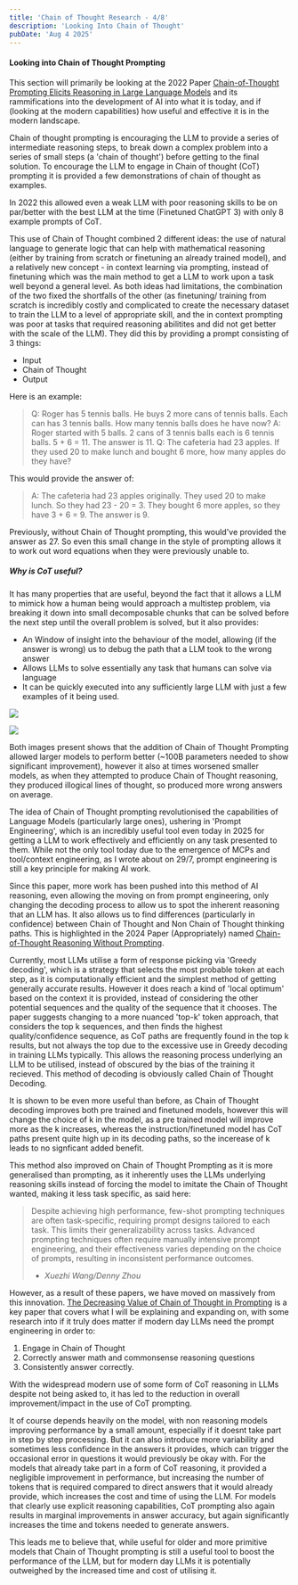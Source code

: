 ```yaml
---
title: 'Chain of Thought Research - 4/8'
description: 'Looking Into Chain of Thought'
pubDate: 'Aug 4 2025'
---
```


#### Looking into Chain of Thought Prompting

This section will primarily be looking at the 2022 Paper [Chain-of-Thought Prompting Elicits Reasoning in Large Language Models](https://arxiv.org/abs/2201.11903) and its rammifications into the development of AI into what it is today, and if (looking at the modern capabilities) how useful and effective it is in the modern landscape.

Chain of thought prompting is encouraging the LLM to provide a series of intermediate reasoning steps, to break down a complex problem into a series of small steps (a 'chain of thought') before getting to the final solution. To encourage the LLM to engage in Chain of thought (CoT) prompting it is provided a few demonstrations of chain of thought as examples. 

In 2022 this allowed even a weak LLM with poor reasoning skills to be on par/better with the best LLM at the time (Finetuned ChatGPT 3) with only 8 example prompts of CoT. 

This use of Chain of Thought combined 2 different ideas: the use of natural language to generate logic that can help with mathematical reasoning (either by training from scratch or finetuning an already trained model), and a relatively new concept - in context learning via prompting, instead of finetuning which was the main method to get a LLM to work upon a task well beyond a general level. As both ideas had limitations, the combination of the two fixed the shortfalls of the other (as finetuning/ training from scratch is incredibly costly and complicated to create the necessary dataset to train the LLM to a level of appropriate skill, and the in context prompting was poor at tasks that required reasoning abilitites and did not get better with the scale of the LLM). They did this by providing a prompt consisting of 3 things:
- Input
- Chain of Thought
- Output

Here is an example:

> Q: Roger has 5 tennis balls. He buys 2 more cans of
tennis balls. Each can has 3 tennis balls. How many
tennis balls does he have now?
A: Roger started with 5 balls. 2 cans of 3 tennis balls
each is 6 tennis balls. 5 + 6 = 11. The answer is 11.
Q: The cafeteria had 23 apples. If they used 20 to
make lunch and bought 6 more, how many apples
do they have?


This would provide the answer of:


> A: The cafeteria had 23 apples originally. They used
20 to make lunch. So they had 23 - 20 = 3. They
bought 6 more apples, so they have 3 + 6 = 9. The
answer is 9.


Previously, without Chain of Thought prompting, this would've provided the answer as 27. So even this small change in the style of prompting allows it to work out word equations when they were previously unable to.

##### Why is CoT useful?

It has many properties that are useful, beyond the fact that it allows a LLM to mimick how a human being would approach a multistep problem, via breaking it down into small decomposable chunks that can be solved before the next step until the overall problem is solved, but it also provides:

- An Window of insight into the behaviour of the model, allowing (if the answer is wrong) us to debug the path that a LLM took to the wrong answer
- Allows LLMs to solve essentially any task that humans can solve via language
- It can be quickly executed into any sufficiently large LLM with just a few examples of it being used.

![](/assets/resultsofCoT.png)

![](/assets/wordProblemsCoT.png)

Both images present shows that the addition of Chain of Thought Prompting allowed larger models to perform better (~100B parameters needed to show significant improvement), however it also at times worsened smaller models, as when they attempted to produce Chain of Thought reasoning, they produced illogical lines of thought, so produced more wrong answers on average.

The idea of Chain of Thought prompting revolutionised the capabilities of Language Models (particularly large ones), ushering in 'Prompt Engineering', which is an incredibly useful tool even today in 2025 for getting a LLM to work effectively and efficiently on any task presented to them. While not the only tool today due to the emergence of MCPs and tool/context engineering, as I wrote about on 29/7, prompt engineering is still a key principle for making AI work. 

Since this paper, more work has been pushed into this method of AI reasoning, even allowing the moving on from prompt engineering, only changing the decoding process to allow us to spot the inherent reasoning that an LLM has. It also allows us to find differences (particularly in confidence) between Chain of Thought and Non Chain of Thought thinking paths. This is highlighted in the 2024 Paper (Appropriately) named [Chain-of-Thought Reasoning Without Prompting](https://proceedings.neurips.cc/paper_files/paper/2024/hash/7a8e7fd295aa04eac4b470ae27f8785c-Abstract-Conference.html).

Currently, most LLMs utilise a form of response picking via 'Greedy decoding', which is a strategy that selects the most probable token at each step, as it is computationally efficient and the simplest method of getting generally accurate results. However it does reach a kind of 'local optimum' based on the context it is provided, instead of considering the other potential sequences and the quality of the sequence that it chooses. The paper suggests changing to a more nuanced 'top-k' token approach, that considers the top k sequences, and then finds the highest quality/confidence sequence, as CoT paths are frequently found in the top k results, but not always the top due to the excessive use in Greedy decoding in training LLMs typically. This allows the reasoning process underlying an LLM to be utilised, instead of obscured by the bias of the training it recieved. This method of decoding is obviously called Chain of Thought Decoding.

It is shown to be even more useful than before, as Chain of Thought decoding improves both pre trained and finetuned models, however this will change the choice of k in the model, as a pre trained model will improve more as the k increases, whereas the instruction/finetuned model has CoT paths present quite high up in its decoding paths, so the incerease of k leads to no signficant added benefit.

This method also improved on Chain of Thought Prompting as it is more generalised than prompting, as it inherently uses the LLMs underlying reasoning skills instead of forcing the model to imitate the Chain of Thought wanted, making it less task specific, as said here:

>Despite achieving high performance, few-shot prompting techniques are often task-specific, requiring prompt designs tailored to each task. This limits their generalizability across tasks. Advanced prompting techniques often require manually intensive prompt engineering, and their effectiveness varies depending on the choice of prompts, resulting in inconsistent performance outcomes.
> - <cite>Xuezhi Wang/Denny Zhou</cite>

However, as a result of these papers, we have moved on massively from this innovation. [The Decreasing Value of Chain of Thought in Prompting](https://papers.ssrn.com/sol3/papers.cfm?abstract_id=5285532) is a key paper that covers what I will be explaining and expanding on, with some research into if it truly does matter if modern day LLMs need the prompt engineering in order to:
1. Engage in Chain of Thought
2. Correctly answer math and commonsense reasoning questions
3. Consistently answer correctly.

With the widespread modern use of some form of CoT reasoning in LLMs despite not being asked to, it has led to the reduction in overall improvement/impact in the use of CoT prompting.

It of course depends heavily on the model, with non reasoning models improving performance by a small amount, especially if it doesnt take part in step by step processing. But it can also introduce more variability and sometimes less confidence in the answers it provides, which can trigger the occasional error in questions it would previously be okay with. For the models that already take part in a form of CoT reasoning, it provided a negligible improvement in performance, but increasing the number of tokens that is required compared to direct answers that it would already provide, which increases the cost and time of using the LLM. For models that clearly use explicit reasoning capabilities, CoT prompting also again results in marginal improvements in answer accuracy, but again significantly increases the time and tokens needed to generate answers. 

This leads me to believe that, while useful for older and more primitive models that Chain of Thought prompting is still a useful tool to boost the performance of the LLM, but for modern day LLMs it is potentially outweighed by the increased time and cost of utilising it.